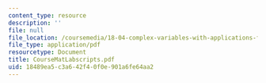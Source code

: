 ```yaml
---
content_type: resource
description: ''
file: null
file_location: /coursemedia/18-04-complex-variables-with-applications-fall-1999/18489ea5c3a642f40f0e901a6fe64aa2_CourseMatLabscripts.pdf
file_type: application/pdf
resourcetype: Document
title: CourseMatLabscripts.pdf
uid: 18489ea5-c3a6-42f4-0f0e-901a6fe64aa2
---
```

